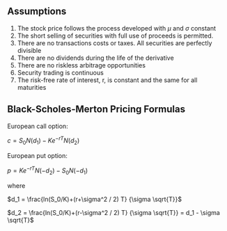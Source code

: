 Assumptions
-----------
1. The stock price follows the process developed with $\mu$ and $\sigma$ constant
2. The short selling of securities with full use of proceeds is permitted.
3. There are no transactions costs or taxes. All securities are perfectly divisible
4. There are no dividends during the life of the derivative
5. There are no riskless arbitrage opportunities
6. Security trading is continuous
7. The risk-free rate of interest, r, is constant and the same for all maturities

Black-Scholes-Merton Pricing Formulas
-------------------------------------

European call option:

$c = S_0 N(d_1) - Ke^{-rT} N(d_2)$

European put option:

$p = Ke^{-rT} N(-d_2) - S_0 N(-d_1)$

where

$d_1 = \frac{ln(S_0/K)+(r+\sigma^2 / 2) T} {\sigma \sqrt{T}}$

$d_2 = \frac{ln(S_0/K)+(r-\sigma^2 / 2) T} {\sigma \sqrt{T}} = d_1 - \sigma \sqrt{T}$




